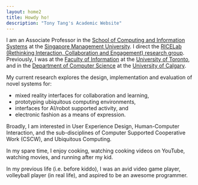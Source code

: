 ```yaml
---
layout: home2
title: Howdy ho!
description: "Tony Tang's Academic Website"
---
```


I am an Associate Professor in the [School of Computing and Information Systems](https://scis.smu.edu.sg/) at the [Singapore Management University](https://www.smu.edu.sg). I direct the [RICELab (Rethinking Interaction, Collaboration and Engagement) research group](http://ricelab.github.io/). Previously, I was at the [Faculty of Information](https://ischool.utoronto.ca/) at the [University of Toronto](https://www.utoronto.ca/), and in the [Department of Computer Science](http://www.cpsc.ucalgary.ca/) at the [University of Calgary](http://ucalgary.ca/).

My current research explores the design, implementation and evaluation of novel systems for:
* mixed reality interfaces for collaboration and learning,
* prototyping ubiquitous computing environments,
* interfaces for AI/robot supported activity, and
* electronic fashion as a means of expression.

Broadly, I am interested in User Experience Design, Human-Computer Interaction, and the sub-disciplines of Computer Supported Cooperative Work (CSCW), and Ubiquitous Computing.

In my spare time, I enjoy cooking, watching cooking videos on YouTube, watching movies, and running after my kid.

In my previous life (i.e. before kiddo), I was an avid video game player, volleyball player (in real life), and aspired to be an awesome programmer.